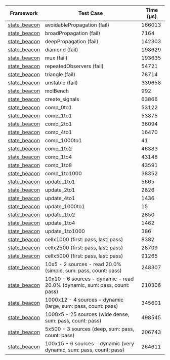 | Framework | Test Case | Time (μs) |
| --- | --- | --- |
| [state_beacon](https://github.com/jinyus/dart_beacon) | avoidablePropagation (fail) | 166013 |
| [state_beacon](https://github.com/jinyus/dart_beacon) | broadPropagation (fail) | 7164 |
| [state_beacon](https://github.com/jinyus/dart_beacon) | deepPropagation (fail) | 142303 |
| [state_beacon](https://github.com/jinyus/dart_beacon) | diamond (fail) | 198629 |
| [state_beacon](https://github.com/jinyus/dart_beacon) | mux (fail) | 193635 |
| [state_beacon](https://github.com/jinyus/dart_beacon) | repeatedObservers (fail) | 54721 |
| [state_beacon](https://github.com/jinyus/dart_beacon) | triangle (fail) | 78714 |
| [state_beacon](https://github.com/jinyus/dart_beacon) | unstable (fail) | 339658 |
| [state_beacon](https://github.com/jinyus/dart_beacon) | molBench | 992 |
| [state_beacon](https://github.com/jinyus/dart_beacon) | create_signals | 63866 |
| [state_beacon](https://github.com/jinyus/dart_beacon) | comp_0to1 | 53122 |
| [state_beacon](https://github.com/jinyus/dart_beacon) | comp_1to1 | 53875 |
| [state_beacon](https://github.com/jinyus/dart_beacon) | comp_2to1 | 36094 |
| [state_beacon](https://github.com/jinyus/dart_beacon) | comp_4to1 | 16470 |
| [state_beacon](https://github.com/jinyus/dart_beacon) | comp_1000to1 | 41 |
| [state_beacon](https://github.com/jinyus/dart_beacon) | comp_1to2 | 46383 |
| [state_beacon](https://github.com/jinyus/dart_beacon) | comp_1to4 | 43148 |
| [state_beacon](https://github.com/jinyus/dart_beacon) | comp_1to8 | 43591 |
| [state_beacon](https://github.com/jinyus/dart_beacon) | comp_1to1000 | 38352 |
| [state_beacon](https://github.com/jinyus/dart_beacon) | update_1to1 | 5665 |
| [state_beacon](https://github.com/jinyus/dart_beacon) | update_2to1 | 2826 |
| [state_beacon](https://github.com/jinyus/dart_beacon) | update_4to1 | 1436 |
| [state_beacon](https://github.com/jinyus/dart_beacon) | update_1000to1 | 15 |
| [state_beacon](https://github.com/jinyus/dart_beacon) | update_1to2 | 2850 |
| [state_beacon](https://github.com/jinyus/dart_beacon) | update_1to4 | 1462 |
| [state_beacon](https://github.com/jinyus/dart_beacon) | update_1to1000 | 386 |
| [state_beacon](https://github.com/jinyus/dart_beacon) | cellx1000 (first: pass, last: pass) | 8382 |
| [state_beacon](https://github.com/jinyus/dart_beacon) | cellx2500 (first: pass, last: pass) | 28709 |
| [state_beacon](https://github.com/jinyus/dart_beacon) | cellx5000 (first: pass, last: pass) | 91265 |
| [state_beacon](https://github.com/jinyus/dart_beacon) | 10x5 - 2 sources - read 20.0% (simple, sum: pass, count: pass) | 248307 |
| [state_beacon](https://github.com/jinyus/dart_beacon) | 10x10 - 6 sources - dynamic - read 20.0% (dynamic, sum: pass, count: pass) | 210306 |
| [state_beacon](https://github.com/jinyus/dart_beacon) | 1000x12 - 4 sources - dynamic (large, sum: pass, count: pass) | 345601 |
| [state_beacon](https://github.com/jinyus/dart_beacon) | 1000x5 - 25 sources (wide dense, sum: pass, count: pass) | 498545 |
| [state_beacon](https://github.com/jinyus/dart_beacon) | 5x500 - 3 sources (deep, sum: pass, count: pass) | 206743 |
| [state_beacon](https://github.com/jinyus/dart_beacon) | 100x15 - 6 sources - dynamic (very dynamic, sum: pass, count: pass) | 264611 |
